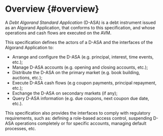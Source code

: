 # Overview {#overview}

A *Debt Algorand Standard Application* (D-ASA) is a debt instrument issued as an
Algorand Application, that conforms to this specification, and whose operations
and cash flows are executed on the AVM.

This specification defines the actors of a D-ASA and the interfaces of the Algorand
Application to:

- Arrange and configure the D-ASA (e.g. principal, interest, time events, etc.);
- Manage D-ASA accounts (e.g. opening and closing accounts, etc.);
- Distribute the D-ASA on the primary market (e.g. book building, auctions, etc.);
- Execute D-ASA cash flows (e.g coupon payments, principal repayment, etc.);
- Exchange the D-ASA on secondary markets (if any);
- Query D-ASA information (e.g. due coupons, next coupon due date, etc.).

This specification also provides the interfaces to comply with regulatory requirements,
such as: defining a role-based access control, suspending D-ASA operations completely
or for specific accounts, managing default processes, etc.
